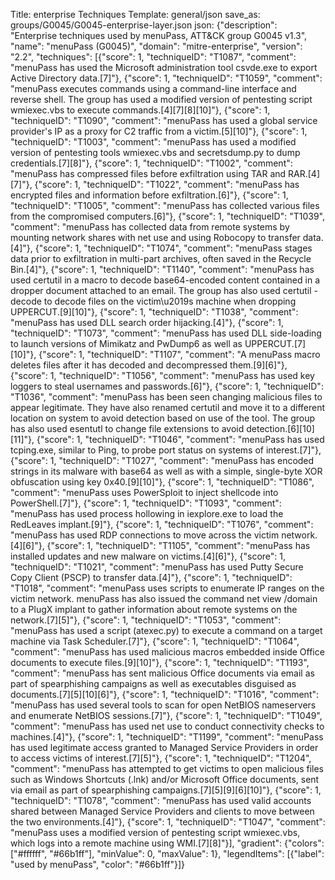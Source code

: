 Title: enterprise Techniques
Template: general/json
save_as: groups/G0045/G0045-enterprise-layer.json
json: {"description": "Enterprise techniques used by menuPass, ATT&CK group G0045 v1.3", "name": "menuPass (G0045)", "domain": "mitre-enterprise", "version": "2.2", "techniques": [{"score": 1, "techniqueID": "T1087", "comment": "menuPass has used the Microsoft administration tool csvde.exe to export Active Directory data.[7]"}, {"score": 1, "techniqueID": "T1059", "comment": "menuPass executes commands using a command-line interface and reverse shell. The group has used a modified version of pentesting script wmiexec.vbs to execute commands.[4][7][8][10]"}, {"score": 1, "techniqueID": "T1090", "comment": "menuPass has used a global service provider's IP as a proxy for C2 traffic from a victim.[5][10]"}, {"score": 1, "techniqueID": "T1003", "comment": "menuPass has used a modified version of pentesting tools wmiexec.vbs and secretsdump.py to dump credentials.[7][8]"}, {"score": 1, "techniqueID": "T1002", "comment": "menuPass has compressed files before exfiltration using TAR and RAR.[4][7]"}, {"score": 1, "techniqueID": "T1022", "comment": "menuPass has encrypted files and information before exfiltration.[6]"}, {"score": 1, "techniqueID": "T1005", "comment": "menuPass has collected various files from the compromised computers.[6]"}, {"score": 1, "techniqueID": "T1039", "comment": "menuPass has collected data from remote systems by mounting network shares with net use and using Robocopy to transfer data.[4]"}, {"score": 1, "techniqueID": "T1074", "comment": "menuPass stages data prior to exfiltration in multi-part archives, often saved in the Recycle Bin.[4]"}, {"score": 1, "techniqueID": "T1140", "comment": "menuPass has used certutil in a macro to decode base64-encoded content contained in a dropper document attached to an email. The group has also used certutil -decode to decode files on the victim\u2019s machine when dropping UPPERCUT.[9][10]"}, {"score": 1, "techniqueID": "T1038", "comment": "menuPass has used DLL search order hijacking.[4]"}, {"score": 1, "techniqueID": "T1073", "comment": "menuPass has used DLL side-loading to launch versions of Mimikatz and PwDump6 as well as UPPERCUT.[7][10]"}, {"score": 1, "techniqueID": "T1107", "comment": "A menuPass macro deletes files after it has decoded and decompressed them.[9][6]"}, {"score": 1, "techniqueID": "T1056", "comment": "menuPass has used key loggers to steal usernames and passwords.[6]"}, {"score": 1, "techniqueID": "T1036", "comment": "menuPass has been seen changing malicious files to appear legitimate. They have also renamed certutil and move it to a different location on system to avoid detection based on use of the tool. The group has also used esentutl to change file extensions to avoid detection.[6][10][11]"}, {"score": 1, "techniqueID": "T1046", "comment": "menuPass has used tcping.exe, similar to Ping, to probe port status on systems of interest.[7]"}, {"score": 1, "techniqueID": "T1027", "comment": "menuPass has encoded strings in its malware with base64 as well as with a simple, single-byte XOR obfuscation using key 0x40.[9][10]"}, {"score": 1, "techniqueID": "T1086", "comment": "menuPass uses PowerSploit to inject shellcode into PowerShell.[7]"}, {"score": 1, "techniqueID": "T1093", "comment": "menuPass has used process hollowing in iexplore.exe to load the RedLeaves implant.[9]"}, {"score": 1, "techniqueID": "T1076", "comment": "menuPass has used RDP connections to move across the victim network.[4][6]"}, {"score": 1, "techniqueID": "T1105", "comment": "menuPass has installed updates and new malware on victims.[4][6]"}, {"score": 1, "techniqueID": "T1021", "comment": "menuPass has used Putty Secure Copy Client (PSCP) to transfer data.[4]"}, {"score": 1, "techniqueID": "T1018", "comment": "menuPass uses scripts to enumerate IP ranges on the victim network. menuPass has also issued the command net view /domain to a PlugX implant to gather information about remote systems on the network.[7][5]"}, {"score": 1, "techniqueID": "T1053", "comment": "menuPass has used a script (atexec.py) to execute a command on a target machine via Task Scheduler.[7]"}, {"score": 1, "techniqueID": "T1064", "comment": "menuPass has used malicious macros embedded inside Office documents to execute files.[9][10]"}, {"score": 1, "techniqueID": "T1193", "comment": "menuPass has sent malicious Office documents via email as part of spearphishing campaigns as well as executables disguised as documents.[7][5][10][6]"}, {"score": 1, "techniqueID": "T1016", "comment": "menuPass has used several tools to scan for open NetBIOS nameservers and enumerate NetBIOS sessions.[7]"}, {"score": 1, "techniqueID": "T1049", "comment": "menuPass has used net use to conduct connectivity checks to machines.[4]"}, {"score": 1, "techniqueID": "T1199", "comment": "menuPass has used legitimate access granted to Managed Service Providers in order to access victims of interest.[7][5]"}, {"score": 1, "techniqueID": "T1204", "comment": "menuPass has attempted to get victims to open malicious files such as Windows Shortcuts (.lnk) and/or Microsoft Office documents, sent via email as part of spearphishing campaigns.[7][5][9][6][10]"}, {"score": 1, "techniqueID": "T1078", "comment": "menuPass has used valid accounts shared between Managed Service Providers and clients to move between the two environments.[4]"}, {"score": 1, "techniqueID": "T1047", "comment": "menuPass uses a modified version of pentesting script wmiexec.vbs, which logs into a remote machine using WMI.[7][8]"}], "gradient": {"colors": ["#ffffff", "#66b1ff"], "minValue": 0, "maxValue": 1}, "legendItems": [{"label": "used by menuPass", "color": "#66b1ff"}]}